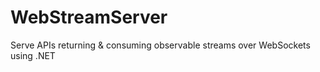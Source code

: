 WebStreamServer
===============

Serve APIs returning &amp; consuming observable streams over WebSockets using .NET
